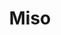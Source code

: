 ---
layout: place
title: "Miso"
permalink: /new-york/brooklyn/miso.html
stateAbbr: NY
stateName: New York
cityName: Brooklyn
seo:
  name: "Miso"
  type: Restaurant
  links: null
description: "Miso serves delicious sushi in Brooklyn, New York. Try fresh Japanese dishes for a great dining experience. "
place_id: ChIJqVgBPDFawokRWvpAgZ2nhb8
photos:
  - name: >-
      places/ChIJqVgBPDFawokRWvpAgZ2nhb8/photos/AeeoHcL_kidRZflpKSQ7dmef4CEF8MjLt5aBxtl3OFbnrfeBUt0vH50fiVYAvtmsWsW5osV8PxHacTEr6QBBLcKPUmUcFFARmzQ1xuqlaI6-Iict1c6HHQXdB9SrO0CuKOFtwQhtGRVZdhbTG4-H24qjWEtI-vyUA1RmUMBTlJcOBvj9rfOUHSWLmFFlxIyE7ZNrvoSKoY9wAd9AyOooVXF6TMO8Q-jPb5u2ECkn1HixqTEaMPQfbYelfeo8aibpcI3Gv6voWv_2NveWrbxCXecophpMfm2EiWmR724_K1bHneyh4OqATEZl44fJnoifE5y7w-ZoPecKfdFuZW6g1hjDRHnrflz9kIrqjzvMqPQR7rpVj9blptRXuyPVg3m7rdwBMMkFGBAKxXmGzahRSaAeMLjzksqBHMTsKvguGhe5ubcqdw
    widthPx: 2048
    heightPx: 1152
    authorAttributions:
      - displayName: Joseph Mayer
        uri: https://maps.google.com/maps/contrib/100238104410579364312
        photoUri: >-
          https://lh3.googleusercontent.com/a/ACg8ocLFavTDAkq3e4jsuqakrWaLbJ8iwUNeB5IR2goFIKjO7Vlsww=s100-p-k-no-mo
    flagContentUri: >-
      https://www.google.com/local/imagery/report/?cb_client=maps_api_places.places_api&image_key=!1e10!2sCIHM0ogKEICAgIC4m8jjRg&hl=en-US
    googleMapsUri: >-
      https://www.google.com/maps/place//data=!3m4!1e2!3m2!1sCIHM0ogKEICAgIC4m8jjRg!2e10!4m2!3m1!1s0x89c25a313c0158a9:0xbf85a79d8140fa5a
  - name: >-
      places/ChIJqVgBPDFawokRWvpAgZ2nhb8/photos/AeeoHcKZkg0dhO3xgmmzjjlBmnVUc1Fn6biaSJLP9uOvTGFXIME1erUbMbISrl-H7dRk5fyLFvATAiVSlimShsgYpFWez5voQ7V6u5TVdvC3UTv41AUojJ-YP42IwyjC89U3Fw-U8SHysVO__xm_xZrl2IgP7w6KLNHXzvNCe29yjBH2L1urDOYwoHlGPAw2Bw25RFta_BycmTNIKPjxihoc3P-hg5aVQ-aXSINrGs-kkQQhtN1VqiNI7-OOL8YDMtr7P4Ejzp-gboEvjYts4CMKGBhsmmgvLUaqKUc68OsZUFt2XTpdPSg86GJErpLPN2Ad9iuNfn685ckAto-lYCHaYrtlo1Yr1BQpPGcFSPJE8K6I5Ssz9Ycti-IJ-WuFkWO83PVJi6kh-8sf1sdDvirugYU5vfidYWpLhnnfCKhrTjxROLnk
    widthPx: 4032
    heightPx: 3024
    authorAttributions:
      - displayName: La Rozo
        uri: https://maps.google.com/maps/contrib/114645096903698327407
        photoUri: >-
          https://lh3.googleusercontent.com/a-/ALV-UjXIsXJQllu7zKdJgitw9ocjpFJ3O2pKbJAvHNBwdeESDNzpX0s=s100-p-k-no-mo
    flagContentUri: >-
      https://www.google.com/local/imagery/report/?cb_client=maps_api_places.places_api&image_key=!1e10!2sCIHM0ogKEICAgICT35rWtQE&hl=en-US
    googleMapsUri: >-
      https://www.google.com/maps/place//data=!3m4!1e2!3m2!1sCIHM0ogKEICAgICT35rWtQE!2e10!4m2!3m1!1s0x89c25a313c0158a9:0xbf85a79d8140fa5a
  - name: >-
      places/ChIJqVgBPDFawokRWvpAgZ2nhb8/photos/AeeoHcI3erDQawzdjzgm_CZGnSxL1tUht-ESna586JczQlOmOSWaJwv1YNH3DCHM7ZvyRHQXKiH8V3wKc5qwTQJhoyX9Dmi2wq2LcxOQF0MdL70v502wn5uN2xl4Y-3RLbKxoFMdSAF8VfmCZVanpCAU8FgbCXQ_IvLRl0Hw7ngH15uzr6PZmLnyu5HrNCS6FhE0w5zLeOqywvVQeYeRyecPWCLLlNgNP36E26jfv8PWuAYojflFo6SElTCa4ffsCbFVnS4ZEaglxaBpRLpsWB83gWwUNAKefU8PIjjdqM-Uz6BKFolHZvrmtcaPuZmLFezwNUqrT1M7ZoGwjFhKEhrfH8r1WU3_XRP9ThqDFu3pf0Pk1TD32pEnSlCzemUi0Vf3TjhTNO3q-KJYnnSlUWahc1qd-HNtTvwrGcAdvX6cDKDoKYv_udZ6nx3Dlnp2UY1j
    widthPx: 3024
    heightPx: 4032
    authorAttributions:
      - displayName: Medz Kitikun
        uri: https://maps.google.com/maps/contrib/107155964165911570846
        photoUri: >-
          https://lh3.googleusercontent.com/a-/ALV-UjVihtqQ3GPpHIbmuUkg061yl1nOSISr6h_pmuA4JAAnDNAaBYir0Q=s100-p-k-no-mo
    flagContentUri: >-
      https://www.google.com/local/imagery/report/?cb_client=maps_api_places.places_api&image_key=!1e10!2sCIABIhAIN0uGzSbvE2f9V5wABrnr&hl=en-US
    googleMapsUri: >-
      https://www.google.com/maps/place//data=!3m4!1e2!3m2!1sCIABIhAIN0uGzSbvE2f9V5wABrnr!2e10!4m2!3m1!1s0x89c25a313c0158a9:0xbf85a79d8140fa5a
  - name: >-
      places/ChIJqVgBPDFawokRWvpAgZ2nhb8/photos/AeeoHcLqzcQnHjGie_sgkDdeBzrie5z3MT5i6Hicv4rzj3bHEAFE33WnoMHcT1Rv5jnOGoXhEhLFQWR4NF9DmA6nkQ7NcDsNfL-o1Zx2ke8Hg47BzouCYW-k6smhcVb-775-B7LjIx9vbPPL5jK4Pu6iJOt4a2z6R2MMTih5b5-BxPqzdXeHC_GDWx3p9Ff1enAe3GOWdiMdUNHI6M-ItiD6dobKkFhV3-XPdjlpIpsYmDPJ-JatGvTu2pGGWf4IhceYPU6Hzb16FZR88-5wD6D_54oIFOE4Rx2jIvD6rajBijhNmWTc7V2Ja2R94YnhOdblpgtNBpYJIlIjmUy3XfV2iihsj_1XL3B_iff_t1QCQZFyN1Q5ZWJs6xnb68YaWqg5bYipy7KJr5yi4pb4mt9nLmZbX1dcv2mjHQJ-X_ndTtpLZoQ
    widthPx: 4032
    heightPx: 1908
    authorAttributions:
      - displayName: Karen Ward
        uri: https://maps.google.com/maps/contrib/112398462337984202462
        photoUri: >-
          https://lh3.googleusercontent.com/a-/ALV-UjVQy-zgSYkc1W_lIp_uyt9DH5G14wJhf8R61qKv5aCzecmgvPdo9g=s100-p-k-no-mo
    flagContentUri: >-
      https://www.google.com/local/imagery/report/?cb_client=maps_api_places.places_api&image_key=!1e10!2sCIHM0ogKEICAgIDN9fCqwQE&hl=en-US
    googleMapsUri: >-
      https://www.google.com/maps/place//data=!3m4!1e2!3m2!1sCIHM0ogKEICAgIDN9fCqwQE!2e10!4m2!3m1!1s0x89c25a313c0158a9:0xbf85a79d8140fa5a
  - name: >-
      places/ChIJqVgBPDFawokRWvpAgZ2nhb8/photos/AeeoHcIPMMs0DPolpnX0_WMbhD0K1JILB7WLBjL9RYm60eSOqTGungfu0qztRKJknx8toexb9TO6yq3Evv_BjV1trIIUMQMiRKohHP-MKE89wNYDOVlDKjb_zXQZJIr0cBnWfx7EO85FN0CF1g56LezpA6HNz788dr_UaOA2LhJrH04YDDfhekIowGnKKFJ9p_rrP_exyeGQmEJ81KKrI0i7W1rPb7ffpJviNISh2w1b3K1jwVoJehA3ysWaxgZFm9acwwCLBrKDLWBhpMGivE6tEVT-v4Y6jrPRfmF1fkrwfn5fB8fa84e-HK0IbajcnGhUxiMo1D0fvOj3L1vRxjr5tBhCeY8c9lGZttikDry44lk4sm2JBoNW2Z9k4fj1tFcAM-c5DJBof7pFqYaKlfVwBaGHFD_K5tahx0m3KKYxFPEOyDon
    widthPx: 3000
    heightPx: 4000
    authorAttributions:
      - displayName: Jackie Regmo
        uri: https://maps.google.com/maps/contrib/106179257719109313603
        photoUri: >-
          https://lh3.googleusercontent.com/a/ACg8ocJ8B3Ps7-khqiJcMwMTLs2-02Y6qsB20JZRhp9DwiGwot1jRw=s100-p-k-no-mo
    flagContentUri: >-
      https://www.google.com/local/imagery/report/?cb_client=maps_api_places.places_api&image_key=!1e10!2sCIHM0ogKEICAgIDf1f3d-QE&hl=en-US
    googleMapsUri: >-
      https://www.google.com/maps/place//data=!3m4!1e2!3m2!1sCIHM0ogKEICAgIDf1f3d-QE!2e10!4m2!3m1!1s0x89c25a313c0158a9:0xbf85a79d8140fa5a
  - name: >-
      places/ChIJqVgBPDFawokRWvpAgZ2nhb8/photos/AeeoHcImbBB5pVzSgOCX3ZLYscU6kfcLkSGhGMO19pcnG0MJ-Vk-Um2szZ0QMsTo6ewYWgH8jl2pJjZDDSFDKzCAXP7cUQ-zggYCWHR9zHn3wHSkjwkgX-FtdSipuqgcbpeQB-B4JHLqor1jQonBZITIGqKqEDqqE0mgXb2_gZzWmbbvU-ayXsxMQc6QZt-VxVfaU0bpotbBO6UAOc7BMMeh3sekwO6DN_5-3qehLeFivGt430zz6q0EHROrQBWWElHbnGCliqLeGs6D7oJ_WQaxlHCXbC-Bd3YtBQslV18T6yyu__upJY3Rd4v52Er2-gOBMJ9XSaxUxpJ5i4MnHUly79Pbv79a8c5QEd3RRYZldAWK-h6oX4v7_a6Nq7x8iGCnMAnq0KvVW0Yl8qLGj9JE72hSnhPbYOGs6iYbW-8_bq9UTQ
    widthPx: 3000
    heightPx: 4000
    authorAttributions:
      - displayName: ahoo
        uri: https://maps.google.com/maps/contrib/116975804885066465242
        photoUri: >-
          https://lh3.googleusercontent.com/a-/ALV-UjWQ7K1WjQ7mQ10pZdmxUiH_roTjqF7i3krziR4doiZbaaJ4WeDH=s100-p-k-no-mo
    flagContentUri: >-
      https://www.google.com/local/imagery/report/?cb_client=maps_api_places.places_api&image_key=!1e10!2sCIHM0ogKEICAgIDb1aD6IQ&hl=en-US
    googleMapsUri: >-
      https://www.google.com/maps/place//data=!3m4!1e2!3m2!1sCIHM0ogKEICAgIDb1aD6IQ!2e10!4m2!3m1!1s0x89c25a313c0158a9:0xbf85a79d8140fa5a
  - name: >-
      places/ChIJqVgBPDFawokRWvpAgZ2nhb8/photos/AeeoHcI8kIFXAJgqWQ_52ixWuzC6rEhw2xTA1l-od6awAhjWH57sLGSU1Pl_Zxb-zdHUQwghKY7iy5klzG0oYMvXaG3T3wDZVTJxDF6DItMqMsSE8EfTgtdfFFoedEDsm6v4iZj2JT8lOUmr83nC-xknZ6E0_hbYVTk6aCNJbz8zbcJQoX7xdK6a2SyQp_5NThpVWGDfD284KUdK5llmNQwrUNo7pekeGz5lub3NqdQZH0ZJqTD6prI-MuCdjB0Vqc6bIURAerkkwYfOsw3vAxAKIEIh7Bg78RfnBcJ4YzdJAav3yPe6Fu03IIdfzXkwYRH9BUp1e7R6mLEUVLuY8WIKFy1BFQfd65siYDLBF7qkW9ZcEbUiyQZWCCfOL51KIsFmiitPm4ygf5Dx1z-e56JsJ-7fahBEax0vsmRQHWy2Q_Uy7MU
    widthPx: 4000
    heightPx: 2252
    authorAttributions:
      - displayName: Joshua Chastain
        uri: https://maps.google.com/maps/contrib/114084254784216440402
        photoUri: >-
          https://lh3.googleusercontent.com/a-/ALV-UjVjtNY6mNiDyWwKkX3r9_dzpGnZ0kH-Pwtf3gE522NSaYuZjEfqkA=s100-p-k-no-mo
    flagContentUri: >-
      https://www.google.com/local/imagery/report/?cb_client=maps_api_places.places_api&image_key=!1e10!2sCIHM0ogKEICAgICnpKjEqQE&hl=en-US
    googleMapsUri: >-
      https://www.google.com/maps/place//data=!3m4!1e2!3m2!1sCIHM0ogKEICAgICnpKjEqQE!2e10!4m2!3m1!1s0x89c25a313c0158a9:0xbf85a79d8140fa5a
  - name: >-
      places/ChIJqVgBPDFawokRWvpAgZ2nhb8/photos/AeeoHcI-VfWAD5BJq9oS7u6C5ggC_ZPNX35xONqgVJ-wxe0o4rBj967_5v6scmhCub45-MMooCuiZYM0La6UhallSMGVReZQzfLV2RVEKv-rxpVyPDvnqUZIt1wkVy2-QZt0T0idyGNXW4Cb40Xxhf8Ram-5gMvvqiNUHVm1LXXMw-KgkIBcsLzjJJ3qfd5xpK08LcAJP7ZHRv_jq9xR9NKSNwohfYqmWidYVmCEG7boXZiYqJIEsGIQDtOA71uOwhMlhhZKUSQB2tOpqyov-IznMQo1_uGhzwuXpkFWdaW3XoijHMdGC7HyHfvZYRD2BeaFMPdnuqdWx8sgl0F4PzZLaQP5ynG2sU3fRqVbmj6wNju2oILS6m7RR6YOHaUQsMqO2GO1DOdY16cgh_76AE3cuTPDmGLDZTwXmngmTb07te4BvO9n
    widthPx: 4656
    heightPx: 3492
    authorAttributions:
      - displayName: Jim Chow
        uri: https://maps.google.com/maps/contrib/115272652350554880645
        photoUri: >-
          https://lh3.googleusercontent.com/a-/ALV-UjUdXvyqYUKdr23uOVR3Xys80aM9Z7i4D6SX7TOo7z2h4Ay8AD36Ug=s100-p-k-no-mo
    flagContentUri: >-
      https://www.google.com/local/imagery/report/?cb_client=maps_api_places.places_api&image_key=!1e10!2sCIHM0ogKEICAgIDElZycxwE&hl=en-US
    googleMapsUri: >-
      https://www.google.com/maps/place//data=!3m4!1e2!3m2!1sCIHM0ogKEICAgIDElZycxwE!2e10!4m2!3m1!1s0x89c25a313c0158a9:0xbf85a79d8140fa5a
  - name: >-
      places/ChIJqVgBPDFawokRWvpAgZ2nhb8/photos/AeeoHcKqxwCNli10ZTq9gc43rCZripXVKNusR6hi6LqKT5usftAWDAvnv6kWnIGXmxrlLM0RgdY3PWMGPjdfCfbnUxN45-aq5-SMzqCGKlvgRxvgVivdMV5-7R8hTomNm0eAETjyO4Ntcsz1IkDbWED1ni9OhGyZz8bSu9LZ4tujhb7F6AALSIiXjSAyCGQmwGDht-Zs43nDYbqY7OgEnsLVCXXGpp-yBrp1SflTfYN5RLVZZc98sNICxuOjYJWDYjm5VXbp8gM4f-5S_NudyH_ZGcA8XzxNT4I6hvqkuM53SEtb34XmOHB0oB6suUFtiLUyA9tEeqxU1Lnh2ZxfqBwmQzKjpXiw-y9TBFIzlSwhblw8CsF8VqVBiNKguO9ezyPqEVrwyb8zFiQOsVciwUnPSXIej6iv4XvjjLDmpPyfrlzu3qhR
    widthPx: 3600
    heightPx: 4800
    authorAttributions:
      - displayName: Helena Mad
        uri: https://maps.google.com/maps/contrib/114977856404139901672
        photoUri: >-
          https://lh3.googleusercontent.com/a-/ALV-UjXeMCXg0isA19nnIMILfklLOwfTuyXYm6v_WtA1TREkNcn7zqtzhA=s100-p-k-no-mo
    flagContentUri: >-
      https://www.google.com/local/imagery/report/?cb_client=maps_api_places.places_api&image_key=!1e10!2sCIHM0ogKEICAgIC_k5uyjAE&hl=en-US
    googleMapsUri: >-
      https://www.google.com/maps/place//data=!3m4!1e2!3m2!1sCIHM0ogKEICAgIC_k5uyjAE!2e10!4m2!3m1!1s0x89c25a313c0158a9:0xbf85a79d8140fa5a
  - name: >-
      places/ChIJqVgBPDFawokRWvpAgZ2nhb8/photos/AeeoHcJzNJHStmWBGCBQmFrvuFjCaixUS550tA_dkVvjq5HQxlkCFa5dxHgPy48kUq0SV4R4Zfy6qulhHyh6_S4UoWKVlBqFZgVZZx5J7JhiHEnBl9F0Nkmwbsid596iWUyZ2u6TIsYZsQ5Qb16HOj84KQXKAuE7lCuikbajApEFb4KF9T74FTghxNGYiPib4iJUAT56VMWRM7f9-Sh7CtSe4B650oeVVoyT5jW2KVl4tQcSbLMlchVoQODRkke36y9TqtD_xXCGkIxzmIPmumfhUY-W27keOPE54-7xLuDK1IU-ZwjdEh05rdo_ruMRDk3kpVRojZhfZtsfzEG55VKEeGOHP766Q45kidIZbc8lR26ZVwRHSi7OxELgSFj_4alo0Egdfumz-nebjgBFB0cGZxpJ-TtYM9KpsAEt2mdHOtMEOnPd
    widthPx: 2340
    heightPx: 4160
    authorAttributions:
      - displayName: Alexandria Gutierrez
        uri: https://maps.google.com/maps/contrib/113888229840883844187
        photoUri: >-
          https://lh3.googleusercontent.com/a-/ALV-UjXTA4jRngKVFUlnhlKC9DyeL7YPS42TBo4xN0WA9DH6Y3JqO8moYg=s100-p-k-no-mo
    flagContentUri: >-
      https://www.google.com/local/imagery/report/?cb_client=maps_api_places.places_api&image_key=!1e10!2sCIHM0ogKEICAgIC47ZjZuAE&hl=en-US
    googleMapsUri: >-
      https://www.google.com/maps/place//data=!3m4!1e2!3m2!1sCIHM0ogKEICAgIC47ZjZuAE!2e10!4m2!3m1!1s0x89c25a313c0158a9:0xbf85a79d8140fa5a
address: 40 Main St, Brooklyn, NY 11201, USA
street: 40 Main St
city: Brooklyn
state: NY
zip: '11201'
country: USA
neighborhood: Dumbo
latitude: '40.702805'
longitude: '-73.990784'
accessibility_options:
  wheelchairAccessibleParking: false
  wheelchairAccessibleSeating: true
business_status: OPERATIONAL
name: Miso
google_maps_links:
  directionsUri: >-
    https://www.google.com/maps/dir//''/data=!4m7!4m6!1m1!4e2!1m2!1m1!1s0x89c25a313c0158a9:0xbf85a79d8140fa5a!3e0
  placeUri: https://maps.google.com/?cid=13800620928066976346
  writeAReviewUri: >-
    https://www.google.com/maps/place//data=!4m3!3m2!1s0x89c25a313c0158a9:0xbf85a79d8140fa5a!12e1
  reviewsUri: >-
    https://www.google.com/maps/place//data=!4m4!3m3!1s0x89c25a313c0158a9:0xbf85a79d8140fa5a!9m1!1b1
  photosUri: >-
    https://www.google.com/maps/place//data=!4m3!3m2!1s0x89c25a313c0158a9:0xbf85a79d8140fa5a!10e5
primary_type: Sushi Restaurant
opening_hours:
  regular: null
  current: null
secondary_opening_hours:
  regular:
    weekdayDescriptions: null
    type: null
  current:
    weekdayDescriptions: null
    type: null
phone: null
price_level: null
price_range: null
rating: null
rating_count: 0
website: null
reviews: null
parking_options: null
payment_options: null
allow_dogs: null
curbside_pickup: null
delivery: null
dine_in: null
good_for_children: null
good_for_groups: null
good_for_sports: null
live_music: null
menu_for_children: null
outdoor_seating: null
reservable: null
restroom: null
serves_beer: null
serves_breakfast: null
serves_brunch: null
serves_cocktails: null
serves_coffee: null
serves_dinner: null
serves_dessert: null
serves_lunch: null
serves_vegetarian_food: null
serves_wine: null
takeout: null
update_category: essentials
summary: null

---